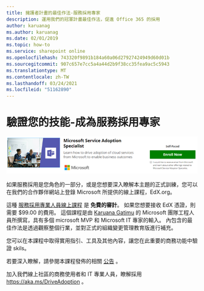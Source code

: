 ```yaml
---
title: 擁護者計畫的最佳作法-服務採用專家
description: 運用我們的冠軍計畫最佳作法，促進 Office 365 的採用
author: karuanag
ms.author: karuanag
ms.date: 02/01/2019
ms.topic: how-to
ms.service: sharepoint online
ms.openlocfilehash: 743320f9891b184a60a06d27927424949d60d01b
ms.sourcegitcommit: 907c657e7cc5a4a44d2b9f38cc35fea9ac5c5943
ms.translationtype: MT
ms.contentlocale: zh-TW
ms.lasthandoff: 03/24/2021
ms.locfileid: "51162890"
---
```

# <a name="validate-your-skills---become-a-service-adoption-specialist"></a>驗證您的技能-成為服務採用專家

![服務採用專家課程](media/champs_sascourse.png)

如果服務採用是您角色的一部分，或是您想要深入瞭解本主題的正式訓練，您可以在我們的合作夥伴網站上登錄 Microsoft 所提供的線上課程，EdX.org。 

這種 [服務採用專業人員線上課程](/learn/paths/m365-service-adoption/) 是 **免費的審計**。  如果您想要接收 EdX 憑證，則需要 $99.00 的費用。  這個課程是由 [Karuana Gatimu](https://linkedin.com/in/karuanagatimu) 的 Microsoft 團隊工程人員所撰寫，具有多個 microsoft MVP 和 Microsoft IT 專家的輸入。  內包含的最佳作法是透過觀察整個行業，並對正式的組織變更管理教育版進行補充。  

您可以在本課程中取得實用指引、工具及其他內容，讓您在此重要的商務功能中驗證 skils。  

若要深入瞭解，請參閱本課程發佈的相關 [公告](https://aka.ms/AdoptionCertAnnouncement) 。 

加入我們線上社區的商務使用者和 IT 專業人員，瞭解採用 https://aka.ms/DriveAdoption 。